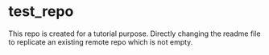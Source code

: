 # test_repo

This repo is created for a tutorial purpose. Directly changing the readme file to replicate an existing remote repo which is not empty.
